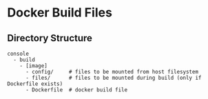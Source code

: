 # Docker Build Files

## Directory Structure

```
console
  - build
    - [image]
      - config/     # files to be mounted from host filesystem
      - files/      # files to be mounted during build (only if Dockerfile exists)
      - Dockerfile  # docker build file
```
